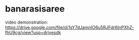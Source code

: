 # banarasisaree

video demonstration: https://drive.google.com/file/d/1sY7dJamnIO6u5RJFdr6InPXhZ-fhU9cg/view?usp=drivesdk
